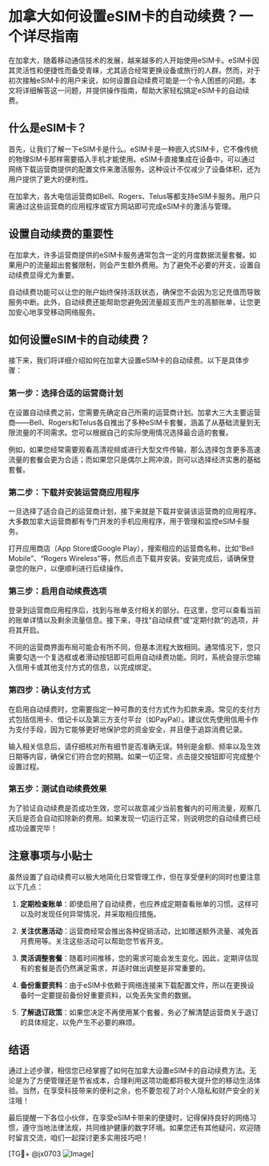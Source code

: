 # 加拿大如何设置eSIM卡的自动续费？一个详尽指南

在加拿大，随着移动通信技术的发展，越来越多的人开始使用eSIM卡。eSIM卡因其灵活性和便捷性而备受青睐，尤其适合经常更换设备或旅行的人群。然而，对于初次接触eSIM卡的用户来说，如何设置自动续费可能是一个令人困惑的问题。本文将详细解答这一问题，并提供操作指南，帮助大家轻松搞定eSIM卡的自动续费。

## 什么是eSIM卡？

首先，让我们了解一下eSIM卡是什么。eSIM卡是一种嵌入式SIM卡，它不像传统的物理SIM卡那样需要插入手机才能使用。eSIM卡直接集成在设备中，可以通过网络下载运营商提供的配置文件来激活服务。这种设计不仅减少了设备体积，还为用户提供了更大的便利性。

在加拿大，各大电信运营商如Bell、Rogers、Telus等都支持eSIM卡服务。用户只需通过这些运营商的应用程序或官方网站即可完成eSIM卡的激活与管理。

## 设置自动续费的重要性

在加拿大，许多运营商提供的eSIM卡服务通常包含一定的月度数据流量套餐。如果用户的流量超出套餐限制，则会产生额外费用。为了避免不必要的开支，设置自动续费显得尤为重要。

自动续费功能可以让您的账户始终保持活跃状态，确保您不会因为忘记充值而导致服务中断。此外，自动续费还能帮助您避免因流量超支而产生的高额账单，让您更加安心地享受移动网络服务。

## 如何设置eSIM卡的自动续费？

接下来，我们将详细介绍如何在加拿大设置eSIM卡的自动续费。以下是具体步骤：

### 第一步：选择合适的运营商计划

在设置自动续费之前，您需要先确定自己所需的运营商计划。加拿大三大主要运营商——Bell、Rogers和Telus各自推出了多种eSIM卡套餐，涵盖了从基础流量到无限流量的不同需求。您可以根据自己的实际使用情况选择最合适的套餐。

例如，如果您经常需要观看高清视频或进行大型文件传输，那么选择包含更多高速流量的套餐会更为合适；而如果您只是偶尔上网冲浪，则可以选择经济实惠的基础套餐。

### 第二步：下载并安装运营商应用程序

一旦选择了适合自己的运营商计划，接下来就是下载并安装该运营商的应用程序。大多数加拿大运营商都有专门开发的手机应用程序，用于管理和监控eSIM卡服务。

打开应用商店（App Store或Google Play），搜索相应的运营商名称，比如“Bell Mobile”、“Rogers Wireless”等，然后点击下载并安装。安装完成后，请确保登录您的账户，以便顺利进行后续操作。

### 第三步：启用自动续费选项

登录到运营商应用程序后，找到与账单支付相关的部分。在这里，您可以查看当前的账单详情以及剩余流量信息。接下来，寻找“自动续费”或“定期付款”的选项，并将其开启。

不同的运营商界面布局可能会有所不同，但基本流程大致相同。通常情况下，您只需要勾选一个复选框或者滑动按钮即可启用自动续费功能。同时，系统会提示您输入信用卡或其他支付方式的信息，以完成绑定。

### 第四步：确认支付方式

在启用自动续费时，您需要指定一种可靠的支付方式作为扣款来源。常见的支付方式包括信用卡、借记卡以及第三方支付平台（如PayPal）。建议优先使用信用卡作为支付手段，因为它能够更好地保护您的资金安全，并且便于追踪消费记录。

输入相关信息后，请仔细核对所有细节是否准确无误。特别是金额、频率以及生效日期等内容，确保它们符合您的预期。如果一切正常，点击提交按钮即可完成整个设置过程。

### 第五步：测试自动续费效果

为了验证自动续费是否成功生效，您可以故意减少当前套餐内的可用流量，观察几天后是否会自动扣除新的费用。如果发现一切运行正常，则说明您的自动续费已经成功设置完毕！

## 注意事项与小贴士

虽然设置了自动续费可以极大地简化日常管理工作，但在享受便利的同时也要注意以下几点：

1. **定期检查账单**：即使启用了自动续费，也应养成定期查看账单的习惯。这样可以及时发现任何异常情况，并采取相应措施。
   
2. **关注优惠活动**：运营商经常会推出各种促销活动，比如赠送额外流量、减免首月费用等。关注这些活动可以帮助您节省开支。
   
3. **灵活调整套餐**：随着时间推移，您的需求可能会发生变化。因此，定期评估现有的套餐是否仍然满足需求，并适时做出调整是非常重要的。

4. **备份重要资料**：由于eSIM卡依赖于网络连接来下载配置文件，所以在更换设备时一定要提前备份好重要资料，以免丢失宝贵的数据。

5. **了解退订政策**：如果您决定不再使用某个套餐，务必了解清楚运营商关于退订的具体规定，以免产生不必要的麻烦。

## 结语

通过上述步骤，相信您已经掌握了如何在加拿大设置eSIM卡的自动续费方法。无论是为了方便管理还是节省成本，合理利用这项功能都将极大提升您的移动生活体验。当然，在享受科技带来的便利之余，也不要忽视了对个人隐私和财产安全的关注哦！

最后提醒一下各位小伙伴，在享受eSIM卡带来的便捷时，记得保持良好的网络习惯，遵守当地法律法规，共同维护健康的数字环境。如果您还有其他疑问，欢迎随时留言交流，咱们一起探讨更多实用技巧吧！

[TG💪+ @jx0703 ![Image](https://github.com/user-attachments/assets/dbca1d08-cadb-493c-b0ec-ad6f7a83f270)]